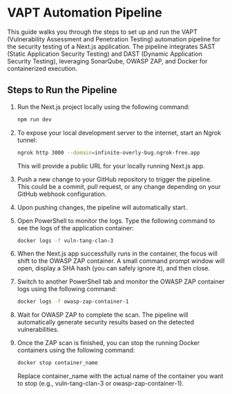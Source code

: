 # VAPT Automation Pipeline

This guide walks you through the steps to set up and run the VAPT (Vulnerability Assessment and Penetration Testing) automation pipeline for the security testing of a Next.js application. The pipeline integrates SAST (Static Application Security Testing) and DAST (Dynamic Application Security Testing), leveraging SonarQube, OWASP ZAP, and Docker for containerized execution.

## Steps to Run the Pipeline

1. Run the Next.js project locally using the following command:

   ```bash
   npm run dev

   ```

2. To expose your local development server to the internet, start an Ngrok tunnel:

   ```bash
   ngrok http 3000 --domain=infinite-overly-bug.ngrok-free.app

   ```

   This will provide a public URL for your locally running Next.js app.

3. Push a new change to your GitHub repository to trigger the pipeline. This could be a commit, pull request, or any change depending on your GitHub webhook configuration.

4. Upon pushing changes, the pipeline will automatically start.

5. Open PowerShell to monitor the logs. Type the following command to see the logs of the application container:

   ```bash
   docker logs -f vuln-tang-clan-3

   ```

6. When the Next.js app successfully runs in the container, the focus will shift to the OWASP ZAP container. A small command prompt window will open, display a SHA hash (you can safely ignore it), and then close.

7. Switch to another PowerShell tab and monitor the OWASP ZAP container logs using the following command:

   ```bash
   docker logs -f owasp-zap-container-1

   ```

8. Wait for OWASP ZAP to complete the scan. The pipeline will automatically generate security results based on the detected vulnerabilities.

9. Once the ZAP scan is finished, you can stop the running Docker containers using the following command:

   ```bash
   docker stop container_name

   ```

   Replace container_name with the actual name of the container you want to stop (e.g., vuln-tang-clan-3 or owasp-zap-container-1).
